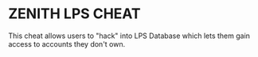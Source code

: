# ZENITH LPS CHEAT

This cheat allows users to "hack" into LPS Database which lets them gain access to accounts they don't own.

